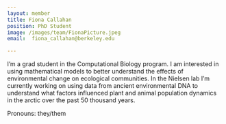 ```yaml
---
layout: member
title: Fiona Callahan
position: PhD Student
image: /images/team/FionaPicture.jpeg
email:  fiona_callahan@berkeley.edu

---
```


I’m a grad student in the Computational Biology program. I am interested in using mathematical models to better understand the effects of environmental change on ecological communities. In the Nielsen lab I’m currently working on using data from ancient environmental DNA to understand what factors influenced plant and animal population dynamics in the arctic over the past 50 thousand years.

Pronouns: they/them